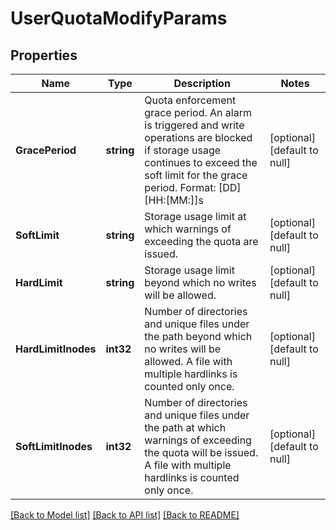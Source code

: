 # UserQuotaModifyParams

## Properties
Name | Type | Description | Notes
------------ | ------------- | ------------- | -------------
**GracePeriod** | **string** | Quota enforcement grace period. An alarm is triggered and write operations are blocked if storage usage continues to exceed the soft limit for the grace period. Format: [DD] [HH:[MM:]]s | [optional] [default to null]
**SoftLimit** | **string** | Storage usage limit at which warnings of exceeding the quota are issued. | [optional] [default to null]
**HardLimit** | **string** | Storage usage limit beyond which no writes will be allowed. | [optional] [default to null]
**HardLimitInodes** | **int32** | Number of directories and unique files under the path beyond which no writes will be allowed. A file with multiple hardlinks is counted only once. | [optional] [default to null]
**SoftLimitInodes** | **int32** | Number of directories and unique files under the path at which warnings of exceeding the quota will be issued. A file with multiple hardlinks is counted only once. | [optional] [default to null]

[[Back to Model list]](../README.md#documentation-for-models) [[Back to API list]](../README.md#documentation-for-api-endpoints) [[Back to README]](../README.md)


